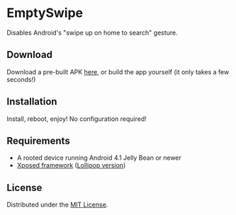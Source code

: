 # EmptySwipe

Disables Android's "swipe up on home to search" gesture.

## Download

Download a pre-built APK [here](https://bitbucket.org/crossbowffs/emptyswipe/downloads/EmptySwipe.apk), 
or build the app yourself (it only takes a few seconds!)

## Installation

Install, reboot, enjoy! No configuration required!

## Requirements

- A rooted device running Android 4.1 Jelly Bean or newer
- [Xposed framework](http://forum.xda-developers.com/xposed/xposed-installer-versions-changelog-t2714053)
  ([Lollipop version](http://forum.xda-developers.com/showthread.php?t=3034811))

## License

Distributed under the [MIT License](http://opensource.org/licenses/MIT).